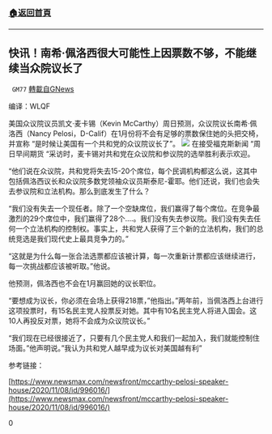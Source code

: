 ###  [:house:返回首頁](https://github.com/ourhimalayas/txt)
---

## 快讯！南希·佩洛西很大可能性上因票数不够，不能继续当众院议长了
` GM77` [轉載自GNews](https://gnews.org/zh-hans/547072/)

编译：WLQF

美国众议院议员凯文·麦卡锡（Kevin McCarthy）周日预测，众议院议长南希·佩洛西（Nancy Pelosi，D-Calif）在1月份将不会有足够的票数保住她的头把交椅，并宣称 “是时候让美国有一个共和党的众议院议长了”。
![]()![](https://gnews-media-offload.s3.amazonaws.com/wp-content/uploads/2020/11/11042133/%E6%88%AA%E5%B1%8F2020-11-11-%E4%B8%8B%E5%8D%885.17.44.png)
在接受福克斯新闻 “周日早间期货 “采访时，麦卡锡对共和党在众议院和参议院的选举胜利表示欢迎。

“他们说在众议院，共和党将失去15-20个席位，每个民调机构都这么说，这其中包括佩洛西议长和众议院多数党领袖众议员斯泰尼-霍耶。他们还说，我们也会失去参议院和立法机构。那么到底发生了什么？

“我们没有失去一个现任者。除了一个空缺席位，我们赢得了每个席位。在竞争最激烈的29个席位中，我们赢得了28个….。我们没有失去参议院。我们没有失去任何一个立法机构的控制权。事实上，共和党人获得了三个新的立法机构，我们的总统竞选是我们现代史上最具竞争力的。”

“这就是为什么每一张合法选票都应该被计算，每一次重新计票都应该继续进行，每一次挑战都应该被听取。”他说。

他预测，佩洛西也不会在1月赢回她的议长职位。

“要想成为议长，你必须在会场上获得218票，”他指出。”两年前，当佩洛西上台进行这项投票时，有15名民主党人投票反对她。其中有10名民主党人将进入国会。这10人再投反对票，她将不会成为众议院议长。”

“我们现在已经很接近了，只要有几个民主党人和我们一起加入，我们就能控制住场面。”他声明说。”我认为共和党人越早成为议长对美国越有利”

参考链接：

[https://www.newsmax.com/newsfront/mccarthy-pelosi-speaker-house/2020/11/08/id/996016/](https://www.newsmax.com/newsfront/mccarthy-pelosi-speaker-house/2020/11/08/id/996016/)

0
